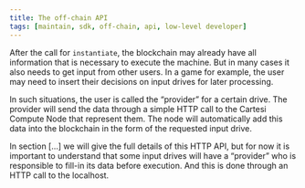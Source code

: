 ```yaml
---
title: The off-chain API
tags: [maintain, sdk, off-chain, api, low-level developer]
---
```


After the call for `instantiate`, the blockchain may already have all information that is necessary to execute the machine. But in many cases it also needs to get input from other users. In a game for example, the user may need to insert their decisions on input drives for later processing.

In such situations, the user is called the “provider” for a certain drive. The provider will send the data through a simple HTTP call to the Cartesi Compute Node that represent them. The node will automatically add this data into the blockchain in the form of the requested input drive.

In section [...] we will give the full details of this HTTP API, but for now it is important to understand that some input drives will have a “provider” who is responsible to fill-in its data before execution. And this is done through an HTTP call to the localhost.
